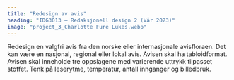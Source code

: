 ```yaml
---
title: "Redesign av avis"
heading: "IDG3013 – Redaksjonell design 2 (Vår 2023)"
image: "project_3_Charlotte Fure Lukes.webp"
---
```


Redesign en valgfri avis fra den norske eller internasjonale avisfloraen. Det kan være en nasjonal, regional eller lokal avis. Avisen skal ha tabloidformat. Avisen skal inneholde tre oppslagene med varierende uttrykk tilpasset stoffet. Tenk på leserytme, temperatur, antall innganger og billedbruk.
